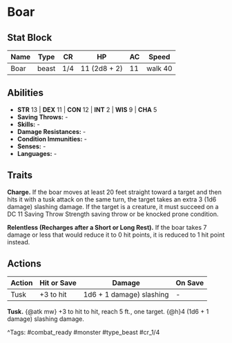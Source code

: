 # Boar

## Stat Block

| Name | Type | CR | HP | AC | Speed |
|------|------|----|----|----|-------|
| Boar | beast | 1/4 | 11 (2d8 + 2) | 11 | walk 40 |

## Abilities

- **STR** 13 | **DEX** 11 | **CON** 12 | **INT** 2 | **WIS** 9 | **CHA** 5
- **Saving Throws:** -  
- **Skills:** -  
- **Damage Resistances:** -  
- **Condition Immunities:** -  
- **Senses:** -  
- **Languages:** -

## Traits

**Charge.** If the boar moves at least 20 feet straight toward a target and then hits it with a tusk attack on the same turn, the target takes an extra 3 (1d6 damage) slashing damage. If the target is a creature, it must succeed on a DC 11 Saving Throw Strength saving throw or be knocked prone condition.

**Relentless (Recharges after a Short or Long Rest).** If the boar takes 7 damage or less that would reduce it to 0 hit points, it is reduced to 1 hit point instead.


## Actions

| Action | Hit or Save | Damage | On Save |
|--------|--------------|--------|----------|
| Tusk | +3 to hit | 1d6 + 1 damage) slashing | - |

**Tusk.** {@atk mw} +3 to hit to hit, reach 5 ft., one target. {@h}4 (1d6 + 1 damage) slashing damage.


^Tags: #combat_ready #monster #type_beast #cr_1/4